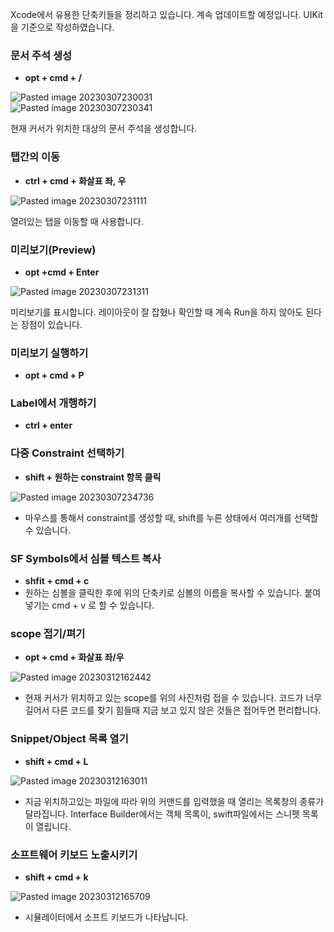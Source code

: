 Xcode에서 유용한 단축키들을 정리하고 있습니다. 계속 업데이트할 예정입니다.
UIKit을 기준으로 작성하였습니다.
### 문서 주석 생성
- **opt + cmd + /**

![Pasted image 20230307230031](https://user-images.githubusercontent.com/121538666/223467515-6e52610a-f2c2-459e-ba23-1cb87ed3cd01.png)    
![Pasted image 20230307230341](https://user-images.githubusercontent.com/121538666/223467523-a9a6493d-8684-4bf9-a902-57486c84b327.png)

현재 커서가 위치한 대상의 문서 주석을 생성합니다. 

### 탭간의 이동
- **ctrl + cmd + 화살표 좌, 우**
    
![Pasted image 20230307231111](https://user-images.githubusercontent.com/121538666/223467526-92d97c31-b05c-4f84-b57e-f6ab8d43c5fa.png)
    
열려있는 탭을 이동할 때 사용합니다.

### 미리보기(Preview)
- **opt +cmd + Enter**

![Pasted image 20230307231311](https://user-images.githubusercontent.com/121538666/223467529-3bc4a880-8221-44bc-aa79-417c6086ae0a.png)

미리보기를 표시합니다. 레이아웃이 잘 잡혔나 확인할 때 계속 Run을 하지 않아도 된다는 장점이 있습니다.

### 미리보기 실행하기
- **opt + cmd + P**
    
### Label에서 개행하기
- **ctrl + enter**

### 다중 Constraint 선택하기
- **shift + 원하는 constraint 항목 클릭**

![Pasted image 20230307234736](https://user-images.githubusercontent.com/121538666/223467535-e8948dd8-92ba-4b38-a76e-627e8b1a1608.png)
-  마우스를 통해서 constraint를 생성할 때, shift를 누른 상태에서 여러개를 선택할 수 있습니다.

### SF Symbols에서 심볼 텍스트 복사
- **shfit + cmd + c**
- 원하는 심볼을 클릭한 후에 위의 단축키로 심볼의 이름을 복사할 수 있습니다. 붙여넣기는 cmd + v 로 할 수 있습니다.

### scope 접기/펴기
- **opt + cmd + 화살표 좌/우**

![Pasted image 20230312162442](https://user-images.githubusercontent.com/121538666/224531998-5a2ac7f8-8c59-41b5-91e4-7ce81b9f6c2a.png)

- 현재 커서가 위치하고 있는 scope를 위의 사진처럼 접을 수 있습니다. 코드가 너무 길어서 다른 코드를 찾기 힘들때 지금 보고 있지 않은 것들은 접어두면 편리합니다.

### Snippet/Object 목록 열기
- **shift + cmd + L**

![Pasted image 20230312163011](https://user-images.githubusercontent.com/121538666/224532002-9f8fdc3d-bbfc-4bfd-9d24-8d18c10055a8.png)

- 지금 위치하고있는 파일에 따라 위의 커맨드를 입력했을 때 열리는 목록창의 종류가 달라집니다. Interface Builder에서는 객체 목록이, swift파일에서는 스니펫 목록이 열립니다.

### 소프트웨어 키보드 노출시키기
- **shift + cmd + k** 

![Pasted image 20230312165709](https://user-images.githubusercontent.com/121538666/224532003-ecdef8e7-28b5-4d49-9f5a-7d302384c7f9.png)

- 시뮬레이터에서 소프트 키보드가 나타납니다.
